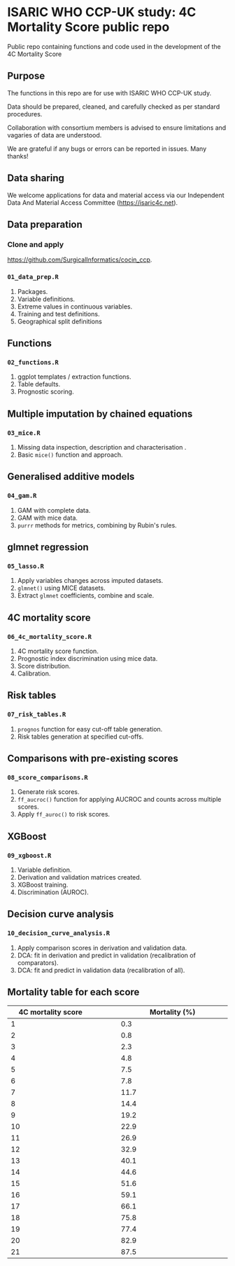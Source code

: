 ISARIC WHO CCP-UK study: 4C Mortality Score public repo
==============

Public repo containing functions and code used in the development of the 4C Mortality Score

## Purpose

The functions in this repo are for use with ISARIC WHO CCP-UK study. 

Data should be prepared, cleaned, and carefully checked as per standard procedures. 

Collaboration with consortium members is advised to ensure limitations and vagaries of data are understood. 

We are grateful if any bugs or errors can be reported in issues. Many thanks!


## Data sharing

We welcome applications for data and material access via our Independent Data And Material Access Committee (https://isaric4c.net).

## Data preparation

### Clone and apply 
https://github.com/SurgicalInformatics/cocin_ccp.

### `01_data_prep.R`

1. Packages.
2. Variable definitions.
3. Extreme values in continuous variables. 
4. Training and test definitions. 
5. Geographical split definitions

## Functions

### `02_functions.R`

1. ggplot templates / extraction functions.
2. Table defaults.
3. Prognostic scoring.

## Multiple imputation by chained equations

### `03_mice.R`

1. Missing data inspection, description and characterisation .
2. Basic `mice()` function and approach.

## Generalised additive models

### `04_gam.R`

1. GAM with complete data.
2. GAM with mice data.
3. `purrr` methods for metrics, combining by Rubin's rules. 


## glmnet regression

### `05_lasso.R`

1. Apply variables changes across imputed datasets.
2. `glmnet()` using MICE datasets.
3. Extract `glmnet` coefficients, combine and scale.

## 4C mortality score

### `06_4c_mortality_score.R`

1. 4C mortality score function.
2. Prognostic index discrimination using mice data.
3. Score distribution.
4. Calibration.


## Risk tables

### `07_risk_tables.R`

1. `prognos` function for easy cut-off table generation.
2. Risk tables generation at specified cut-offs.

## Comparisons with pre-existing scores

### `08_score_comparisons.R`

1. Generate risk scores.
2. `ff_aucroc()` function for applying AUCROC and counts across multiple scores.
3. Apply `ff_auroc()` to risk scores.


## XGBoost

### `09_xgboost.R`

1. Variable definition.
2. Derivation and validation matrices created.
3. XGBoost training.
4. Discrimination (AUROC).

## Decision curve analysis

### `10_decision_curve_analysis.R`

1. Apply comparison scores in derivation and validation data. 
2. DCA: fit in derivation and predict in validation (recalibration of comparators). 
3. DCA: fit and predict in validation data (recalibration of all).

## Mortality table for each score


<style>
table th:first-of-type {
    width: 10%;
}
table th:nth-of-type(2) {
    width: 10%;
}
table th:nth-of-type(3) {
    width: 50%;
}
table th:nth-of-type(4) {
    width: 30%;
}
</style>

 4C mortality score <img width=50/> | Mortality (%) <img width=500/>
------------- | -------------
1	| 0.3
2	| 0.8
3	| 2.3
4	| 4.8
5	| 7.5
6	| 7.8
7	| 11.7
8	| 14.4
9	| 19.2
10	| 22.9
11	| 26.9
12	| 32.9
13	| 40.1
14	| 44.6
15	| 51.6
16	| 59.1
17	| 66.1
18	| 75.8
19	| 77.4
20	| 82.9
21	| 87.5




